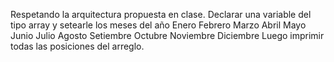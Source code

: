 Respetando la arquitectura propuesta en clase. 
Declarar una variable del tipo array y setearle los meses del año
Enero
Febrero
Marzo
Abril
Mayo
Junio
Julio
Agosto
Setiembre
Octubre
Noviembre
Diciembre
Luego imprimir todas las posiciones del arreglo.
